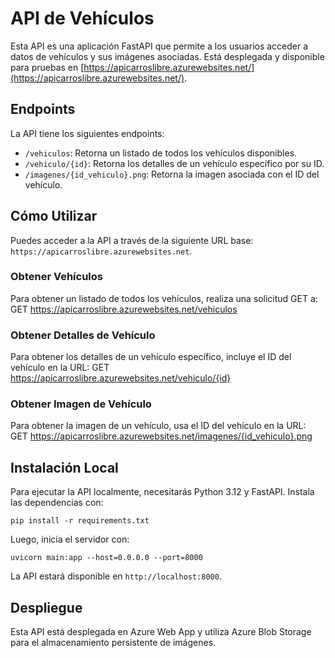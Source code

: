 # API de Vehículos

Esta API es una aplicación FastAPI que permite a los usuarios acceder a datos de vehículos y sus imágenes asociadas. Está desplegada y disponible para pruebas en [https://apicarroslibre.azurewebsites.net/](https://apicarroslibre.azurewebsites.net/).

## Endpoints

La API tiene los siguientes endpoints:

- `/vehiculos`: Retorna un listado de todos los vehículos disponibles.
- `/vehiculo/{id}`: Retorna los detalles de un vehículo específico por su ID.
- `/imagenes/{id_vehiculo}.png`: Retorna la imagen asociada con el ID del vehículo.

## Cómo Utilizar

Puedes acceder a la API a través de la siguiente URL base: `https://apicarroslibre.azurewebsites.net`.

### Obtener Vehículos
Para obtener un listado de todos los vehículos, realiza una solicitud GET a: 
GET https://apicarroslibre.azurewebsites.net/vehiculos

### Obtener Detalles de Vehículo
Para obtener los detalles de un vehículo específico, incluye el ID del vehículo en la URL:
GET https://apicarroslibre.azurewebsites.net/vehiculo/{id}

### Obtener Imagen de Vehículo
Para obtener la imagen de un vehículo, usa el ID del vehículo en la URL:
GET https://apicarroslibre.azurewebsites.net/imagenes/{id_vehiculo}.png

## Instalación Local
Para ejecutar la API localmente, necesitarás Python 3.12 y FastAPI. Instala las dependencias con:

```pip install -r requirements.txt```

Luego, inicia el servidor con:

```uvicorn main:app --host=0.0.0.0 --port=8000```

La API estará disponible en `http://localhost:8000`.

## Despliegue

Esta API está desplegada en Azure Web App y utiliza Azure Blob Storage para el almacenamiento persistente de imágenes.

